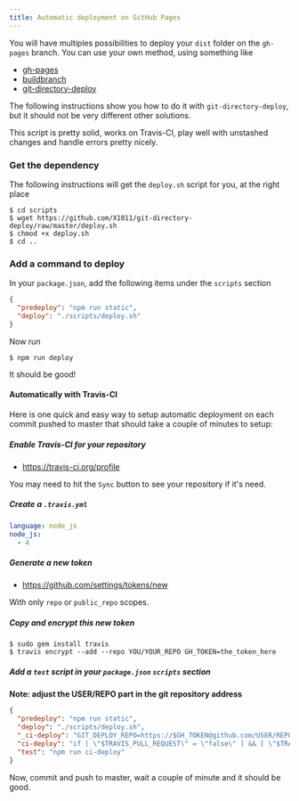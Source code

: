 ```yaml
---
title: Automatic deployment on GitHub Pages
---
```


You will have multiples possibilities to deploy your `dist` folder on the
`gh-pages` branch.
You can use your own method, using something like
- [gh-pages](https://www.npmjs.com/package/gh-pages)
- [buildbranch](https://www.npmjs.com/package/buildbranch)
- [git-directory-deploy](https://github.com/X1011/git-directory-deploy)

The following instructions show you how to do it with `git-directory-deploy`,
but it should not be very different other solutions.

This script is pretty solid, works on Travis-CI, play well with unstashed
changes and handle errors pretty nicely.

### Get the dependency

The following instructions will get the `deploy.sh` script for you, at the right
place

```console
$ cd scripts
$ wget https://github.com/X1011/git-directory-deploy/raw/master/deploy.sh
$ chmod +x deploy.sh
$ cd ..
```

### Add a command to deploy

In your `package.json`, add the following items under the `scripts` section

```json
{
  "predeploy": "npm run static",
  "deploy": "./scripts/deploy.sh"
}
```

Now run

```console
$ npm run deploy
```

It should be good!

#### Automatically with Travis-CI

Here is one quick and easy way to setup automatic deployment on each commit
pushed to master that should take a couple of minutes to setup:

##### Enable Travis-CI for your repository

- https://travis-ci.org/profile

You may need to hit the `Sync` button to see your repository if it's need.

##### Create a `.travis.yml`

```yml
language: node_js
node_js:
  - 4
```

##### Generate a new token

- https://github.com/settings/tokens/new

With only `repo` or `public_repo` scopes.

##### Copy and encrypt this new token

```console
$ sudo gem install travis
$ travis encrypt --add --repo YOU/YOUR_REPO GH_TOKEN=the_token_here
```

##### Add a `test` script in your `package.json` `scripts` section

**Note: adjust the USER/REPO part in the git repository address**

```json
{
  "predeploy": "npm run static",
  "deploy": "./scripts/deploy.sh",
  "_ci-deploy": "GIT_DEPLOY_REPO=https://$GH_TOKEN@github.com/USER/REPO.git ./scripts/deploy.sh",
  "ci-deploy": "if [ \"$TRAVIS_PULL_REQUEST\" = \"false\" ] && [ \"$TRAVIS_BRANCH\" = \"master\" ]; then npm run _ci-deploy; fi;",
  "test": "npm run ci-deploy"
}
```

Now, commit and push to master, wait a couple of minute and it should be good.

